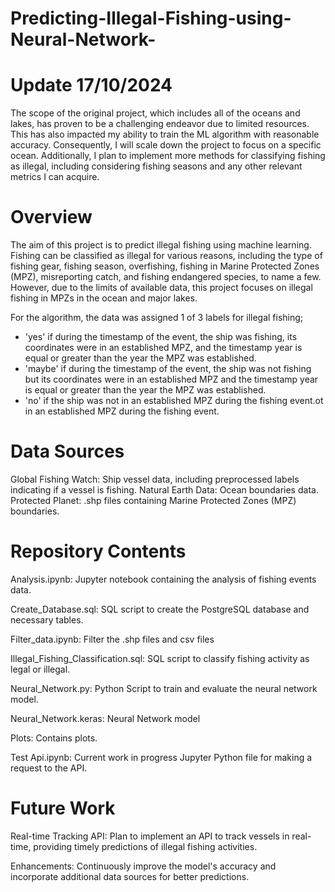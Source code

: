 # Predicting-Illegal-Fishing-using-Neural-Network-

# Update  17/10/2024
The scope of the original project, which includes all of the oceans and lakes, has proven to be a challenging endeavor due to limited resources. This has also impacted my ability to train the ML algorithm with reasonable accuracy. Consequently, I will scale down the project to focus on a specific ocean. Additionally, I plan to implement more methods for classifying fishing as illegal, including considering fishing seasons and any other relevant metrics I can acquire.

# Overview
The aim of this project is to predict illegal fishing using machine learning. Fishing can be classified as illegal for various reasons, including the type of fishing gear, fishing season, overfishing, fishing in Marine Protected Zones (MPZ), misreporting catch, and fishing endangered species, to name a few. However, due to the limits of available data, this project focuses on illegal fishing in MPZs in the ocean and major lakes. 

For the algorithm, the data was assigned 1 of 3 labels for illegal fishing; 

- 'yes' if during the timestamp of the event, the ship was fishing, its coordinates were in an established MPZ, and the timestamp year is equal or greater than the year the MPZ was established.
- 'maybe' if during the timestamp of the event, the ship was not fishing but its coordinates were in an established MPZ and the timestamp year is equal or greater than the year the MPZ was established.
- 'no' if the ship was not in an established MPZ during the fishing event.ot in an established MPZ during the fishing event. 

# Data Sources
Global Fishing Watch: Ship vessel data, including preprocessed labels indicating if a vessel is fishing.
Natural Earth Data: Ocean boundaries data.
Protected Planet: .shp files containing Marine Protected Zones (MPZ) boundaries.

# Repository Contents

Analysis.ipynb: Jupyter notebook containing the analysis of fishing events data.

Create_Database.sql: SQL script to create the PostgreSQL database and necessary tables.

Filter_data.ipynb: Filter the .shp files and csv files

Illegal_Fishing_Classification.sql: SQL script to classify fishing activity as legal or illegal.

Neural_Network.py: Python Script to train and evaluate the neural network model.

Neural_Network.keras: Neural Network model 

Plots: Contains plots.

Test Api.ipynb: Current work in progress Jupyter Python file for making a request to the API.



# Future Work
Real-time Tracking API: Plan to implement an API to track vessels in real-time, providing timely predictions of illegal fishing activities.

Enhancements: Continuously improve the model's accuracy and incorporate additional data sources for better predictions.
